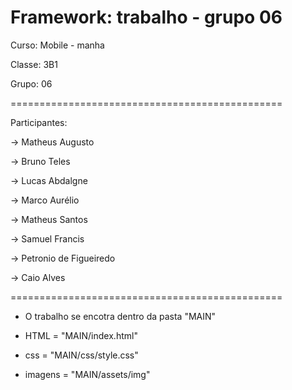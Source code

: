 # Framework: trabalho - grupo 06

 Curso:  Mobile - manha
 
 Classe: 3B1
 
 Grupo:  06



===============================================

Participantes:


-> Matheus Augusto 

-> Bruno Teles

-> Lucas Abdalgne

-> Marco Aurélio

-> Matheus Santos

-> Samuel Francis

-> Petronio de Figueiredo

-> Caio Alves



===============================================
- O trabalho se encotra dentro da pasta "MAIN"

- HTML = "MAIN/index.html"
- css = "MAIN/css/style.css"
- imagens = "MAIN/assets/img"








